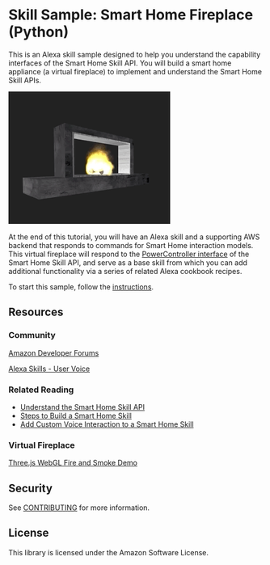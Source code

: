 # Skill Sample: Smart Home Fireplace (Python)

This is an Alexa skill sample designed to help you understand the capability interfaces of the Smart Home Skill API. You will build a smart home appliance (a virtual fireplace) to implement and understand the Smart Home Skill APIs.

![](./instructions/img/fireplace.gif)

At the end of this tutorial, you will have an Alexa skill and a supporting AWS backend that responds to commands for Smart Home interaction models. This virtual fireplace will respond to the [PowerController interface](https://developer.amazon.com/en-US/docs/alexa/device-apis/alexa-powercontroller.html) of the Smart Home Skill API, and serve as a base skill from which you can add additional functionality via a series of related Alexa cookbook recipes.

To start this sample, follow the [instructions](./instructions/README.md).

## Resources

### Community

[Amazon Developer Forums](https://forums.developer.amazon.com/spaces/165/index.html)

[Alexa Skills - User Voice](https://alexa.uservoice.com)

### Related Reading

* [Understand the Smart Home Skill API](https://developer.amazon.com/en-US/docs/alexa/smarthome/understand-the-smart-home-skill-api.html)
* [Steps to Build a Smart Home Skill](https://developer.amazon.com/en-US/docs/alexa/smarthome/steps-to-build-a-smart-home-skill.html)
* [Add Custom Voice Interaction to a Smart Home Skill](https://developer.amazon.com/docs/smarthome/add-custom-voice-interaction-to-a-smart-home-skill.html)

### Virtual Fireplace

[Three.js WebGL Fire and Smoke Demo](https://threejs.org/examples/webgl_fire.html)

## Security

See [CONTRIBUTING](CONTRIBUTING.md#security-issue-notifications) for more information.

## License

This library is licensed under the Amazon Software License.
